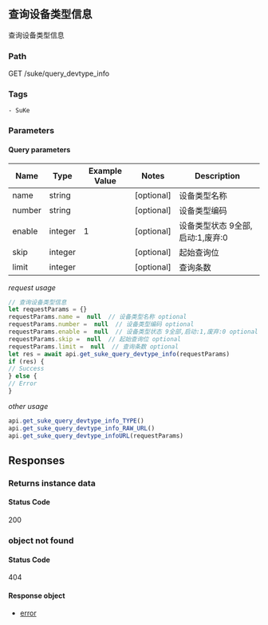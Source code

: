 ## 查询设备类型信息

查询设备类型信息
### Path
GET /suke/query_devtype_info

### Tags
    - SuKe
### Parameters

#### Query parameters

| Name | Type | Example Value | Notes | Description |
| ---- | ---- | ------------- | -------- | ----------- |
| name | string |  |  [optional]  | 设备类型名称 |
| number | string |  |  [optional]  | 设备类型编码 |
| enable | integer | 1 |  [optional]  | 设备类型状态 9全部,启动:1,废弃:0 |
| skip | integer |  |  [optional]  | 起始查询位 |
| limit | integer |  |  [optional]  | 查询条数 |

*request usage*
```javascript
// 查询设备类型信息
let requestParams = {}
requestParams.name =  null  // 设备类型名称 optional
requestParams.number =  null  // 设备类型编码 optional
requestParams.enable =  null  // 设备类型状态 9全部,启动:1,废弃:0 optional
requestParams.skip =  null  // 起始查询位 optional
requestParams.limit =  null  // 查询条数 optional
let res = await api.get_suke_query_devtype_info(requestParams)
if (res) {
// Success
} else {
// Error
}
```
*other usage*
```javascript
api.get_suke_query_devtype_info_TYPE()
api.get_suke_query_devtype_info_RAW_URL()
api.get_suke_query_devtype_infoURL(requestParams)
```

## Responses
### Returns instance data

#### Status Code
200



### object not found

#### Status Code
404


#### Response object
* [error](../models/error.md)

